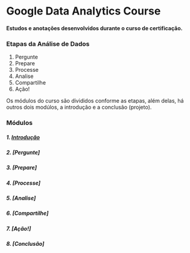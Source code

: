 # Google Data Analytics Course
#### Estudos e anotações desenvolvidos durante o curso de certificação.

### Etapas da Análise de Dados
 
 1. Pergunte
 2. Prepare
 3. Processe
 4. Analise
 5. Compartilhe
 6. Ação!
   
Os módulos do curso são divididos conforme as etapas, além delas, há outros dois modúlos, a introdução e a conclusão (projeto).

### Módulos
##### 1. [Introdução](https://github.com/matheusbuniotto/Google-Data-Analytics-Certification/blob/master/M%C3%B3dulos/introdu%C3%A7%C3%A3o.md)
##### 2. [Pergunte]
##### 3. [Prepare]
##### 4. [Processe]
##### 5. [Analise]
##### 6. [Compartilhe]
##### 7. [Ação!]
##### 8. [Conclusão]
